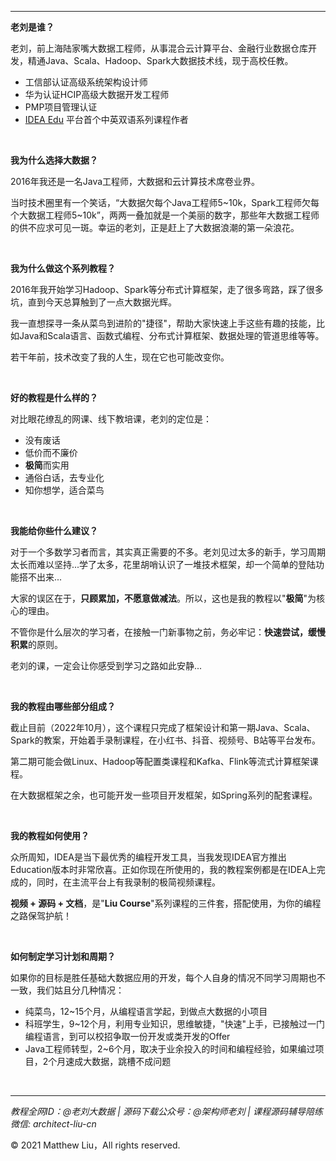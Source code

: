 

---

**老刘是谁？**

老刘，前上海陆家嘴大数据工程师，从事混合云计算平台、金融行业数据仓库开发，精通Java、Scala、Hadoop、Spark大数据技术线，现于高校任教。
- 工信部认证高级系统架构设计师
- 华为认证HCIP高级大数据开发工程师
- PMP项目管理认证
- [IDEA Edu](https://plugins.jetbrains.com/plugin/21323-liu-course-spark) 平台首个中英双语系列课程作者

<br>

**我为什么选择大数据？**

2016年我还是一名Java工程师，大数据和云计算技术席卷业界。

当时技术圈里有一个笑话，“大数据欠每个Java工程师5~10k，Spark工程师欠每个大数据工程师5~10k”，两两一叠加就是一个美丽的数字，那些年大数据工程师的供不应求可见一斑。幸运的老刘，正是赶上了大数据浪潮的第一朵浪花。

<br>

**我为什么做这个系列教程？**

2016年我开始学习Hadoop、Spark等分布式计算框架，走了很多弯路，踩了很多坑，直到今天总算触到了一点大数据光辉。

我一直想探寻一条从菜鸟到进阶的"捷径"，帮助大家快速上手这些有趣的技能，比如Java和Scala语言、函数式编程、分布式计算框架、数据处理的管道思维等等。

若干年前，技术改变了我的人生，现在它也可能改变你。

<br>

**好的教程是什么样的？**

对比眼花缭乱的网课、线下教培课，老刘的定位是：

- 没有废话
- 低价而不廉价
- **极简**而实用
- 通俗白话，去专业化
- 知你想学，适合菜鸟

<br>

**我能给你些什么建议？**

对于一个多数学习者而言，其实真正需要的不多。老刘见过太多的新手，学习周期太长而难以坚持...学了太多，花里胡哨认识了一堆技术框架，却一个简单的登陆功能搭不出来...

大家的误区在于，**只顾累加，不愿意做减法**。所以，这也是我的教程以"**极简**"为核心的理由。

不管你是什么层次的学习者，在接触一门新事物之前，务必牢记：**快速尝试，缓慢积累**的原则。

老刘的课，一定会让你感受到学习之路如此安静...

<br>

**我的教程由哪些部分组成？**

截止目前（2022年10月），这个课程只完成了框架设计和第一期Java、Scala、Spark的教案，开始着手录制课程，在小红书、抖音、视频号、B站等平台发布。

第二期可能会做Linux、Hadoop等配置类课程和Kafka、Flink等流式计算框架课程。

在大数据框架之余，也可能开发一些项目开发框架，如Spring系列的配套课程。

<br>

**我的教程如何使用？**

众所周知，IDEA是当下最优秀的编程开发工具，当我发现IDEA官方推出Education版本时非常欣喜。正如你现在所使用的，我的教程案例都是在IDEA上完成的，同时，在主流平台上有我录制的极简视频课程。

**视频 + 源码 + 文档**，是"**Liu Course**"系列课程的三件套，搭配使用，为你的编程之路保驾护航！

<br>

**如何制定学习计划和周期？**

如果你的目标是胜任基础大数据应用的开发，每个人自身的情况不同学习周期也不一致，我们姑且分几种情况：

- 纯菜鸟，12~15个月，从编程语言学起，到做点大数据的小项目
- 科班学生，9~12个月，利用专业知识，思维敏捷，"快速"上手，已接触过一门编程语言，到可以校招争取一份开发或类开发的Offer
- Java工程师转型，2~6个月，取决于业余投入的时间和编程经验，如果编过项目，2个月速成大数据，跳槽不成问题

<br>

---

_教程全网ID：@老刘大数据 | 源码下载公众号：@架构师老刘 | 课程源码辅导陪练微信: architect-liu-cn_

© 2021 Matthew Liu，All rights reserved. 






